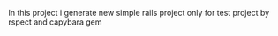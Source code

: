 In this project i generate new simple rails project only for test project by rspect and capybara gem
